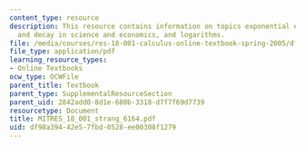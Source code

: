 ```yaml
---
content_type: resource
description: This resource contains information on topics exponential e^x, growth
  and decay in science and economics, and logarithms.
file: /media/courses/res-18-001-calculus-online-textbook-spring-2005/df98a39442e57fbd0528ee00308f1279_MITRES_18_001_strang_6164.pdf
file_type: application/pdf
learning_resource_types:
- Online Textbooks
ocw_type: OCWFile
parent_title: Textbook
parent_type: SupplementalResourceSection
parent_uid: 2842add0-8d1e-680b-3318-d7f7f69d7739
resourcetype: Document
title: MITRES_18_001_strang_6164.pdf
uid: df98a394-42e5-7fbd-0528-ee00308f1279
---
```

